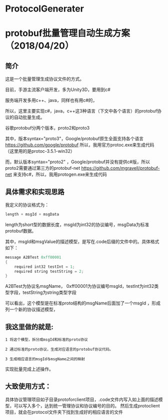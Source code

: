 # ProtocolGenerater

protobuf批量管理自动生成方案（2018/04/20）
================================================
简介
-------------------------------------------
这是一个批量管理生成协议文件的方式。

目前，手游主流客户端开发，多为Unity3D，要用到c# 

服务端开发多用c++、java，同样也有用c#的，

所以，这里主要实现c#，java，c++这3种语言（下文中各个语言）的protobuf协议的自动批量生成。

谷歌protobuf分两个版本，proto2和proto3 

其中，版本syntax="proto3"，Google/protobuf原生全面支持各个语言 https://github.com/google/protobuf 
所以，我用官方protoc.exe来生成代码（这里用的是protoc-3.5.1-win32）

而，默认版本syntax="proto2" ，Google/protobuf并没有提供c#版，所以proto2需要通过第三方的protobuf-net https://github.com/mgravell/protobuf-net 来支持c#，所以，我用protogen.exe来生成代码


具体需求和实现思路
--------------------------------------
我定义的协议格式为：
```c
length + msgId + msgData
```
length为short型的数据长度，msgId为int32的协议编号，msgData为标准protobuf数据。

其中，msgId和msgValue的描述模型，是写在.code后缀的文件中的。具体格式如下：
```c
message A2BTest 0xff00001
{
	required int32 testInt = 1;
	required string testString = 2;
}
```
A2BTest为协议名msgName， 0xff00001为协议编号msgId，testInt为int32类型字段，testString为string类型字段

可以看出，这个模型是在标准proto结构的msgName后面加了一个msgId ，形成列一个新的协议描述模型，

我这里做的就是:
---------------------------------------------
	1 将这个模型，拆分成msgId和标准的proto协议

	2 通过标准的proto协议，生成对应语言的protobuf协议代码。

	3 生成相应语言的msgId与msgName之间的映射

实现批量完成上述操作。

大致使用方式：
----------------------------------------
具体协议管理项目如子目录protoforclient项目，.code文件内写入如上面的描述模型，可以写入多个，达到统一管理协议和协议编号的目的。
然后生成protoclient项目，就会在protocol文件夹下找到生成好的相应语言的文件





